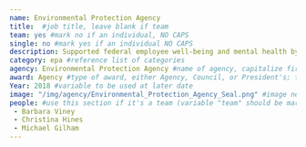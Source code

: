 ```yaml
---
name: Environmental Protection Agency
title:  #job title, leave blank if team
team: yes #mark no if an individual, NO CAPS
single: no #mark yes if an individual NO CAPS
description: Supported federal employee well-being and mental health by consolidating 19 separate contracts in the Employee Assistance Program into one vehicle. Barbara’s efforts produced $180,000 in savings per year.
category: epa #reference list of categories
agency: Environmental Protection Agency #name of agency, capitalize first letter of each name
award: Agency #type of award, either Agency, Council, or President's; this is case sensitive so make sure to match the options listed exactly. This section generates the format of the card
Year: 2018 #variable to be used at later date
image: "/img/agency/Environmental_Protection_Agency_Seal.png" #image needed for Team award (agency seal) and President's award (headshot); leave empty if and individual Agency award, IMAGE PATH: /img/agency/GSA_Seal.png
people: #use this section if it's a team (variable "team" should be marked "yes" above)
 - Barbara Viney
 - Christina Hines
 - Michael Gilham 
---
```

